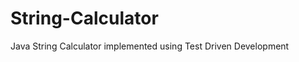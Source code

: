 String-Calculator
=================

Java String Calculator implemented using Test Driven Development
